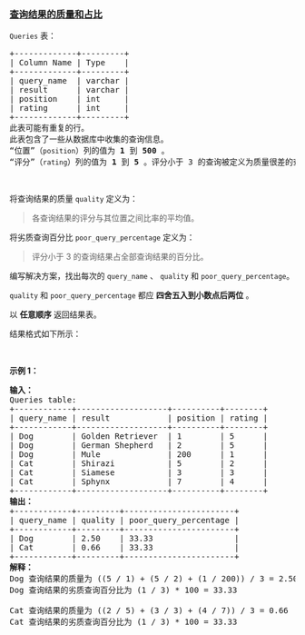 ### [查询结果的质量和占比](https://leetcode-cn.com/problems/queries-quality-and-percentage)

<p><code>Queries</code>&nbsp;表：&nbsp;</p>

<pre>
+-------------+---------+
| Column Name | Type    |
+-------------+---------+
| query_name  | varchar |
| result      | varchar |
| position    | int     |
| rating      | int     |
+-------------+---------+
此表可能有重复的行。
此表包含了一些从数据库中收集的查询信息。
“位置”（<code>position</code>）列的值为 <strong>1</strong> 到 <strong>500</strong> 。
“评分”（<code>rating</code>）列的值为 <strong>1</strong> 到 <strong>5</strong> 。评分小于 3 的查询被定义为质量很差的查询。
</pre>

<p>&nbsp;</p>

<p>将查询结果的质量 <code>quality</code> 定义为：</p>

<blockquote>
<p>各查询结果的评分与其位置之间比率的平均值。</p>
</blockquote>

<p>将劣质查询百分比&nbsp;<code>poor_query_percentage</code>&nbsp;定义为：</p>

<blockquote>
<p>评分小于 3 的查询结果占全部查询结果的百分比。</p>
</blockquote>

<p>编写解决方案，找出每次的&nbsp;<code>query_name</code>&nbsp;、&nbsp;<code>quality</code>&nbsp;和&nbsp;<code>poor_query_percentage</code>。</p>

<p><code>quality</code>&nbsp;和&nbsp;<code>poor_query_percentage</code>&nbsp;都应 <strong>四舍五入到小数点后两位</strong> 。</p>

<p>以 <strong>任意顺序</strong> 返回结果表。</p>

<p>结果格式如下所示：</p>

<p>&nbsp;</p>

<p><strong>示例 1：</strong></p>

<pre>
<strong>输入：</strong>
Queries table:
+------------+-------------------+----------+--------+
| query_name | result            | position | rating |
+------------+-------------------+----------+--------+
| Dog        | Golden Retriever  | 1        | 5      |
| Dog        | German Shepherd   | 2        | 5      |
| Dog        | Mule              | 200      | 1      |
| Cat        | Shirazi           | 5        | 2      |
| Cat        | Siamese           | 3        | 3      |
| Cat        | Sphynx            | 7        | 4      |
+------------+-------------------+----------+--------+
<strong>输出：</strong>
+------------+---------+-----------------------+
| query_name | quality | poor_query_percentage |
+------------+---------+-----------------------+
| Dog        | 2.50    | 33.33                 |
| Cat        | 0.66    | 33.33                 |
+------------+---------+-----------------------+
<strong>解释：</strong>
Dog 查询结果的质量为 ((5 / 1) + (5 / 2) + (1 / 200)) / 3 = 2.50
Dog 查询结果的劣质查询百分比为 (1 / 3) * 100 = 33.33

Cat 查询结果的质量为 ((2 / 5) + (3 / 3) + (4 / 7)) / 3 = 0.66
Cat 查询结果的劣质查询百分比为 (1 / 3) * 100 = 33.33
</pre>
